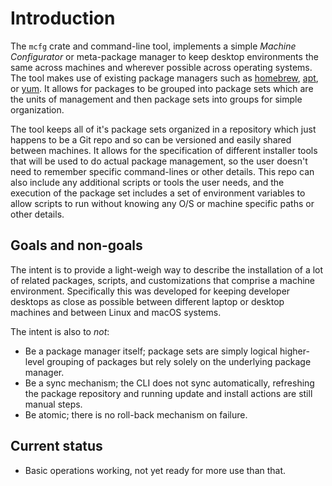 # Introduction

The `mcfg` crate and command-line tool, implements a simple *Machine Configurator* or meta-package manager to keep 
desktop environments the same across machines and wherever possible across operating systems. The tool makes use of 
existing package managers such as [homebrew](https://brew.sh/), [apt](https://en.wikipedia.org/wiki/APT_(software)), 
or [yum](https://en.wikipedia.org/wiki/Yum_(software)). It allows for packages to be grouped into package sets which
are the units of management and then package sets into groups for simple organization.

The tool keeps all of it's package sets organized in a repository which just happens to be a Git repo and so can 
be versioned and easily shared between machines. It allows for the specification of different installer tools that
will be used to do actual package management, so the user doesn't need to remember specific command-lines or other
details. This repo can also include any additional scripts or tools the user needs, and the execution of the package
set includes a set of environment variables to allow scripts to run without knowing any O/S or machine specific 
paths or other details.

## Goals and non-goals

The intent is to provide a light-weigh way to describe the installation of a lot of related packages, scripts, and
customizations that comprise a machine environment. Specifically this was developed for keeping developer desktops
as close as possible between different laptop or desktop machines and between Linux and macOS systems.

The intent is also to *not*:

* Be a package manager itself; package sets are simply logical higher-level grouping of packages but rely solely on the 
  underlying package manager.
* Be a sync mechanism; the CLI does not sync automatically, refreshing the package repository and running update and
  install actions are still manual steps.
* Be atomic; there is no roll-back mechanism on failure.

## Current status

* Basic operations working, not yet ready for more use than that.